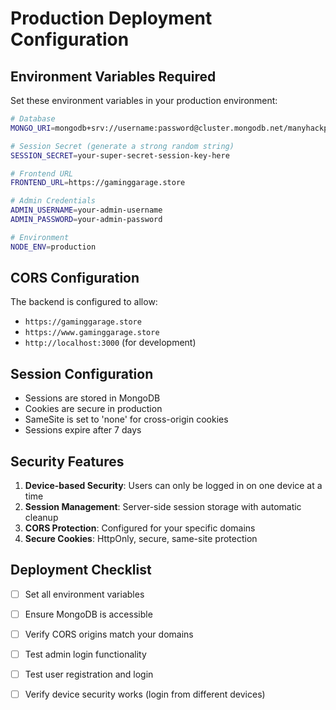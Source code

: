 # Production Deployment Configuration

## Environment Variables Required

Set these environment variables in your production environment:

```bash
# Database
MONGO_URI=mongodb+srv://username:password@cluster.mongodb.net/manyhackpanel

# Session Secret (generate a strong random string)
SESSION_SECRET=your-super-secret-session-key-here

# Frontend URL
FRONTEND_URL=https://gaminggarage.store

# Admin Credentials
ADMIN_USERNAME=your-admin-username
ADMIN_PASSWORD=your-admin-password

# Environment
NODE_ENV=production
```

## CORS Configuration

The backend is configured to allow:
- `https://gaminggarage.store`
- `https://www.gaminggarage.store`
- `http://localhost:3000` (for development)

## Session Configuration

- Sessions are stored in MongoDB
- Cookies are secure in production
- SameSite is set to 'none' for cross-origin cookies
- Sessions expire after 7 days

## Security Features

1. **Device-based Security**: Users can only be logged in on one device at a time
2. **Session Management**: Server-side session storage with automatic cleanup
3. **CORS Protection**: Configured for your specific domains
4. **Secure Cookies**: HttpOnly, secure, same-site protection

## Deployment Checklist

- [ ] Set all environment variables
- [ ] Ensure MongoDB is accessible
- [ ] Verify CORS origins match your domains
- [ ] Test admin login functionality
- [ ] Test user registration and login
- [ ] Verify device security works (login from different devices)










